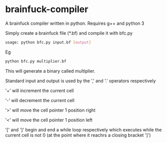 # brainfuck-compiler
A brainfuck compiler written in python. Requires g++ and python 3

Simply create a brainfuck file (*.bf) and compile it with bfc.py

```bash
usage: python bfc.py input.bf [output]
```

Eg

```bash
python bfc.py multiplier.bf
```

This will generate a binary called multiplier.

Standard input and output is used by the ',' and '.' operators respectively

'+' will increment the current cell

'-' will decrement the current cell

'>' will move the cell pointer 1 position right

'<' will move the cell pointer 1 position left

'[' and ']' begin and end a while loop respectively which executes while the current cell is not 0 (at the point where it reachrs a closing bracket ']')
